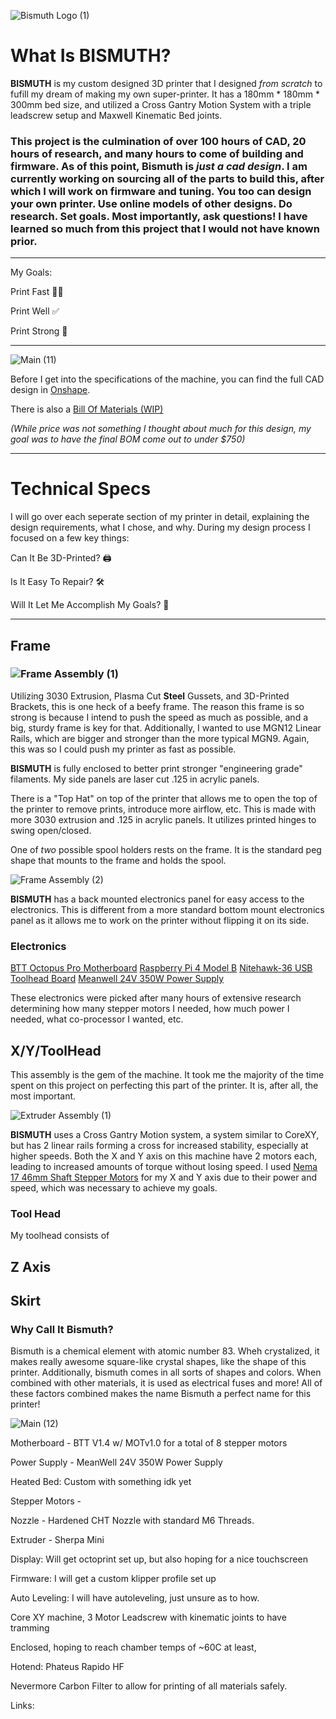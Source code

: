 ![Bismuth Logo (1)](https://github.com/user-attachments/assets/9c9e8940-ce27-4102-9270-910c59ca3b7a)

# What Is **BISMUTH**?
**BISMUTH** is my custom designed 3D printer that I designed _from scratch_ to fufill my dream of making my own super-printer. It has a 180mm * 180mm * 300mm bed size, and utilized a Cross Gantry Motion System with a triple leadscrew setup and Maxwell Kinematic Bed joints.

### This project is the culmination of over 100 hours of CAD, 20 hours of research, and many hours to come of building and firmware. As of this point, Bismuth is _just a cad design_. I am currently working on sourcing all of the parts to build this, after which I will work on firmware and tuning. You too can design your own printer. Use online models of other designs. Do research. Set goals. Most importantly, ask questions! I have learned so much from this project that I would not have known prior. 
------------
My Goals: 

Print Fast 🚗💨

Print Well ✅

Print Strong 💪

------------
![Main (11)](https://github.com/user-attachments/assets/4e9a6585-c2a4-4801-9d20-e600c330fde5)


Before I get into the specifications of the machine, you can find the full CAD design in [Onshape](https://cad.onshape.com/documents/ea3003fedda180a5827edece/w/24975c8a2f1006566d68c26a/e/f749387482ee518d7d44cc61).

There is also a [Bill Of Materials (WIP)](https://docs.google.com/spreadsheets/d/1hfmNby30dr6oSOva0FiEPYDqOrh_QXyWs_c3G39DLlM/edit?gid=0#gid=0)

_(While price was not something I thought about much for this design,  my goal was to have the final BOM come out to under $750)_

-----------



# Technical Specs   

I will go over each seperate section of my printer in detail, explaining the design requirements, what I chose, and why. During my design process I focused on a few key things: 
 
  Can It Be 3D-Printed? 🖨️
 
  Is It Easy To Repair? 🛠️

  Will It Let Me Accomplish My Goals? 🦾 

------------
## Frame

### ![Frame Assembly (1)](https://github.com/user-attachments/assets/932d1e86-c070-43b9-b76d-8c26dee534a9)

Utilizing 3030 Extrusion, Plasma Cut **Steel** Gussets, and 3D-Printed Brackets, this is one heck of a beefy frame. The reason this frame is so strong is because I intend to push the speed as much as possible, and a big, sturdy frame is key for that. Additionally, I wanted to use MGN12 Linear Rails, which are bigger and stronger than the more typical MGN9. Again, this was so I could push my printer as fast as possible. 

**BISMUTH** is fully enclosed to better print stronger "engineering grade" filaments. My side panels are laser cut .125 in acrylic panels.

There is a "Top Hat" on top of the printer that allows me to open the top of the printer to remove prints, introduce more airflow, etc. This is made with more 3030 extrusion and .125 in acrylic panels. It utilizes printed hinges to swing open/closed. 

One of _two_ possible spool holders rests on the frame. It is the standard peg shape that mounts to the frame and holds the spool. 

![Frame Assembly (2)](https://github.com/user-attachments/assets/fb020cc0-4156-4579-a920-cbdc4171d8d5)

**BISMUTH** has a back mounted electronics panel for easy access to the electronics. This is different from a more standard bottom mount electronics panel as it allows me to work on the printer without flipping it on its side. 

  ### Electronics 
  [BTT Octopus Pro Motherboard]([url](https://biqu.equipment/products/bigtreetech-octopus-pro-v1-0-chip-f446?variant=40144816767074))
  [Raspberry Pi 4 Model B]([url](https://www.raspberrypi.com/products/raspberry-pi-4-model-b/))
  [Nitehawk-36 USB Toolhead Board]([url](https://www.fabreeko.com/products/nitehawk-36-for-round-pancake-motors-usb-toolhead-by-ldo))
  [Meanwell 24V 350W Power Supply]([url](https://www.amazon.com/MEAN-WELL-LRS-350-24-Switching-Printer/dp/B07SQLJG5L?hydadcr=19107_13375052&keywords=meanwell+24v+350w&qid=1696872093&sr=8-3&th=1))

  These electronics were picked after many hours of extensive research determining how many stepper motors I needed, how much power I needed, what co-processor I wanted, etc. 

  
## X/Y/ToolHead

This assembly is the gem of the machine. It took me the majority of the time spent on this project on perfecting this part of the printer. It is, after all, the most important. 

![Extruder Assembly (1)](https://github.com/user-attachments/assets/6d3d3b6e-9b3a-4a7e-bc12-56f0570dbb62)

**BISMUTH** uses a Cross Gantry Motion system, a system similar to CoreXY, but has 2 linear rails forming a cross for increased stability, especially at higher speeds. Both the X and Y axis on this machine have 2 motors each, leading to increased amounts of torque without losing speed. I used [Nema 17 46mm Shaft Stepper Motors](https://www.filastruder.com/products/ldo-stepper-motors-all-types?variant=39923122339911) for my X and Y axis due to their power and speed, which was necessary to achieve my goals. 

  ### Tool Head
  My toolhead consists of 
## Z Axis



## Skirt

### Why Call It Bismuth?

Bismuth is a chemical element with atomic number 83. Wheh crystalized, it makes really awesome square-like crystal shapes, like the shape of this printer. Additionally, bismuth comes in all sorts of shapes and colors. When combined with other materials, it is used as electrical fuses and more! All of these factors combined makes the name Bismuth a perfect name for this printer!



![Main (12)](https://github.com/user-attachments/assets/8f1930d0-68b5-478f-8c8d-24d834be3062)

Motherboard - BTT V1.4 w/ MOTv1.0 for a total of 8 stepper motors


Power Supply - MeanWell 24V 350W Power Supply 


Heated Bed: Custom with something idk yet


Stepper Motors - 


Nozzle - Hardened CHT Nozzle with standard M6 Threads. 


Extruder - Sherpa Mini


Display: Will get octoprint set up, but also hoping for a nice touchscreen


Firmware: I will get a custom klipper profile set up


Auto Leveling: I will have autoleveling, just unsure as to how. 


Core XY machine, 3 Motor Leadscrew with kinematic joints to have tramming


Enclosed, hoping to reach chamber temps of ~60C at least, 


Hotend: Phateus Rapido HF


Nevermore Carbon Filter to allow for printing of all materials safely. 


Links:


